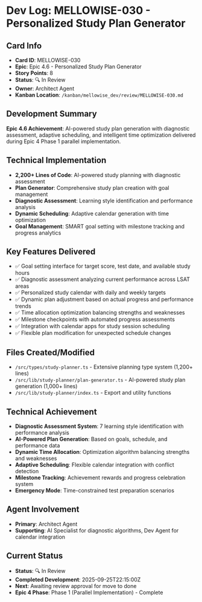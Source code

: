 # Dev Log: MELLOWISE-030 - Personalized Study Plan Generator

## Card Info
- **Card ID**: MELLOWISE-030
- **Epic**: Epic 4.6 - Personalized Study Plan Generator
- **Story Points**: 8
- **Status**: 🔍 In Review
- **Owner**: Architect Agent
- **Kanban Location**: `/kanban/mellowise_dev/review/MELLOWISE-030.md`

## Development Summary
**Epic 4.6 Achievement**: AI-powered study plan generation with diagnostic assessment, adaptive scheduling, and intelligent time optimization delivered during Epic 4 Phase 1 parallel implementation.

## Technical Implementation
- **2,200+ Lines of Code**: AI-powered study planning with diagnostic assessment
- **Plan Generator**: Comprehensive study plan creation with goal management
- **Diagnostic Assessment**: Learning style identification and performance analysis
- **Dynamic Scheduling**: Adaptive calendar generation with time optimization
- **Goal Management**: SMART goal setting with milestone tracking and progress analytics

## Key Features Delivered
- ✅ Goal setting interface for target score, test date, and available study hours
- ✅ Diagnostic assessment analyzing current performance across LSAT areas
- ✅ Personalized study calendar with daily and weekly targets
- ✅ Dynamic plan adjustment based on actual progress and performance trends
- ✅ Time allocation optimization balancing strengths and weaknesses
- ✅ Milestone checkpoints with automated progress assessments
- ✅ Integration with calendar apps for study session scheduling
- ✅ Flexible plan modification for unexpected schedule changes

## Files Created/Modified
- `/src/types/study-planner.ts` - Extensive planning type system (1,200+ lines)
- `/src/lib/study-planner/plan-generator.ts` - AI-powered study plan generation (1,000+ lines)
- `/src/lib/study-planner/index.ts` - Export and utility functions

## Technical Achievement
- **Diagnostic Assessment System**: 7 learning style identification with performance analysis
- **AI-Powered Plan Generation**: Based on goals, schedule, and performance data
- **Dynamic Time Allocation**: Optimization algorithm balancing strengths and weaknesses
- **Adaptive Scheduling**: Flexible calendar integration with conflict detection
- **Milestone Tracking**: Achievement rewards and progress celebration system
- **Emergency Mode**: Time-constrained test preparation scenarios

## Agent Involvement
- **Primary**: Architect Agent
- **Supporting**: AI Specialist for diagnostic algorithms, Dev Agent for calendar integration

## Current Status
- **Status**: 🔍 In Review
- **Completed Development**: 2025-09-25T22:15:00Z
- **Next**: Awaiting review approval for move to done
- **Epic 4 Phase**: Phase 1 (Parallel Implementation) - Complete